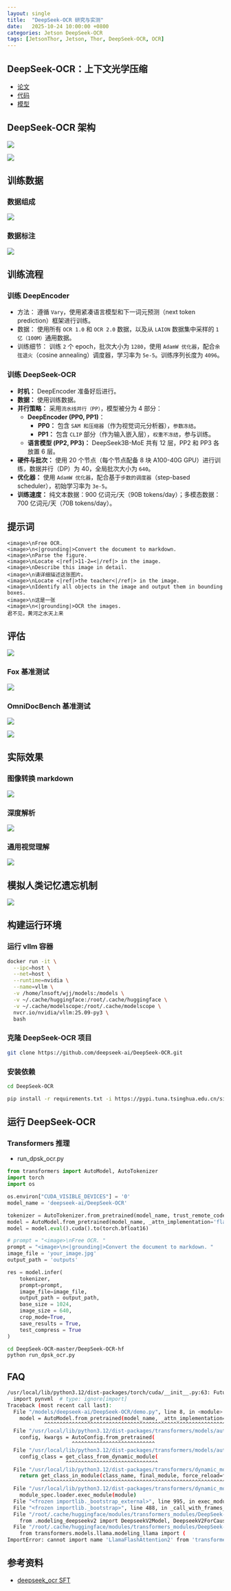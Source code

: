 ```yaml
---
layout: single
title:  "DeepSeek-OCR 研究与实测"
date:   2025-10-24 10:00:00 +0800
categories: Jetson DeepSeek-OCR
tags: [JetsonThor, Jetson, Thor, DeepSeek-OCR, OCR]
---
```


<!--more-->

## DeepSeek-OCR：上下文光学压缩

- [论文](https://github.com/deepseek-ai/DeepSeek-OCR/blob/main/DeepSeek_OCR_paper.pdf)
- [代码](https://github.com/deepseek-ai/DeepSeek-OCR.git)
- [模型](https://huggingface.co/deepseek-ai/DeepSeek-OCR)


## DeepSeek-OCR 架构

![](/images/2025/DeepSeek-OCR/Architecture.jpeg)

![](/images/2025/DeepSeek-OCR/multi-resolution.jpeg)

## 训练数据

### 数据组成

![](/images/2025/DeepSeek-OCR/train-data.jpeg)

### 数据标注

![](/images/2025/DeepSeek-OCR/data-label.jpeg)

## 训练流程

### 训练 DeepEncoder

- 方法： 遵循 `Vary`，使用紧凑语言模型和下一词元预测（next token prediction）框架进行训练。
- 数据： 使用所有 `OCR 1.0` 和 `OCR 2.0` 数据，以及从 `LAION` 数据集中采样的 `1 亿（100M）`通用数据。
- 训练细节： 训练 `2` 个 epoch，批次大小为 `1280`，使用 `AdamW 优化器`，配合`余弦退火`（cosine annealing）调度器，学习率为 `5e-5`。训练序列长度为 `4096`。

### 训练 DeepSeek-OCR

- **时机：** DeepEncoder 准备好后进行。
- **数据：** 使用训练数据。
- **并行策略：** 采用`流水线并行（PP）`，模型被分为 4 部分：
  - **DeepEncoder (PP0, PP1)**：
    - **PP0：** 包含 `SAM 和压缩器`（作为视觉词元分析器），`参数冻结`。
    - **PP1：** 包含 `CLIP` 部分（作为输入嵌入层），`权重不冻结`，参与训练。
  - **语言模型 (PP2, PP3)：** DeepSeek3B-MoE 共有 12 层，PP2 和 PP3 各放置 6 层。
- **硬件与批次：** 使用 20 个节点（每个节点配备 8 块 A100-40G GPU）进行训练，数据并行（DP）为 40，全局批次大小为 `640`。
- **优化器：** 使用 `AdamW 优化器`，配合基于`步数的调度器`（step-based scheduler），初始学习率为 `3e-5`。
- **训练速度：** 纯文本数据：900 亿词元/天（90B tokens/day）；多模态数据：700 亿词元/天（70B tokens/day）。


## 提示词

```
<image>\nFree OCR.
<image>\n<|grounding|>Convert the document to markdown.
<image>\nParse the figure.
<image>\nLocate <|ref|>11-2=<|/ref|> in the image.
<image>\nDescribe this image in detail.
<image>\n请详细描述这张图片。
<image>\nLocate <|ref|>the teacher<|/ref|> in the image.
<image>\nIdentify all objects in the image and output them in bounding boxes.
<image>\n这是一张
<image>\n<|grounding|>OCR the images.
君不见，黄河之水天上来
```


## 评估

![](/images/2025/DeepSeek-OCR/eval.png)

### Fox 基准测试

![](/images/2025/DeepSeek-OCR/fox-eval.jpeg)

### OmniDocBench 基准测试

![](/images/2025/DeepSeek-OCR/OmniDocBench1.jpeg)

![](/images/2025/DeepSeek-OCR/OmniDocBench2.jpeg)


## 实际效果

### 图像转换 markdown
![](/images/2025/DeepSeek-OCR/image-to-markdown.jpeg)

### 深度解析

![](/images/2025/DeepSeek-OCR/deep-parse.jpeg)

### 通用视觉理解

![](/images/2025/DeepSeek-OCR/general-vision-understanding.jpeg)


## 模拟人类记忆遗忘机制

![](/images/2025/DeepSeek-OCR/forgetting-mechanisms.jpeg)


## 构建运行环境

### 运行 vllm 容器

```bash
docker run -it \
  --ipc=host \
  --net=host \
  --runtime=nvidia \
  --name=vllm \
  -v /home/lnsoft/wjj/models:/models \
  -v ~/.cache/huggingface:/root/.cache/huggingface \
  -v ~/.cache/modelscope:/root/.cache/modelscope \
  nvcr.io/nvidia/vllm:25.09-py3 \
  bash
```

### 克隆 DeepSeek-OCR 项目

```bash
git clone https://github.com/deepseek-ai/DeepSeek-OCR.git
```

### 安装依赖

```bash
cd DeepSeek-OCR

pip install -r requirements.txt -i https://pypi.tuna.tsinghua.edu.cn/simple
```


## 运行 DeepSeek-OCR

### Transformers 推理

- run_dpsk_ocr.py

```py
from transformers import AutoModel, AutoTokenizer
import torch
import os

os.environ["CUDA_VISIBLE_DEVICES"] = '0'
model_name = 'deepseek-ai/DeepSeek-OCR'

tokenizer = AutoTokenizer.from_pretrained(model_name, trust_remote_code=True)
model = AutoModel.from_pretrained(model_name, _attn_implementation='flash_attention_2', trust_remote_code=True, use_safetensors=True)
model = model.eval().cuda().to(torch.bfloat16)

# prompt = "<image>\nFree OCR. "
prompt = "<image>\n<|grounding|>Convert the document to markdown. "
image_file = 'your_image.jpg'
output_path = 'outputs'

res = model.infer(
    tokenizer, 
    prompt=prompt, 
    image_file=image_file, 
    output_path = output_path, 
    base_size = 1024, 
    image_size = 640, 
    crop_mode=True, 
    save_results = True, 
    test_compress = True
)
```

```bash
cd DeepSeek-OCR-master/DeepSeek-OCR-hf
python run_dpsk_ocr.py
```


## FAQ

```bash
/usr/local/lib/python3.12/dist-packages/torch/cuda/__init__.py:63: FutureWarning: The pynvml package is deprecated. Please install nvidia-ml-py instead. If you did not install pynvml directly, please report this to the maintainers of the package that installed pynvml for you.
  import pynvml  # type: ignore[import]
Traceback (most recent call last):
  File "/models/deepseek-ai/DeepSeek-OCR/demo.py", line 8, in <module>
    model = AutoModel.from_pretrained(model_name, _attn_implementation='flash_attention_2', trust_remote_code=True, use_safetensors=True)
            ^^^^^^^^^^^^^^^^^^^^^^^^^^^^^^^^^^^^^^^^^^^^^^^^^^^^^^^^^^^^^^^^^^^^^^^^^^^^^^^^^^^^^^^^^^^^^^^^^^^^^^^^^^^^^^^^^^^^^^^^^^^^^
  File "/usr/local/lib/python3.12/dist-packages/transformers/models/auto/auto_factory.py", line 547, in from_pretrained
    config, kwargs = AutoConfig.from_pretrained(
                     ^^^^^^^^^^^^^^^^^^^^^^^^^^^
  File "/usr/local/lib/python3.12/dist-packages/transformers/models/auto/configuration_auto.py", line 1264, in from_pretrained
    config_class = get_class_from_dynamic_module(
                   ^^^^^^^^^^^^^^^^^^^^^^^^^^^^^^
  File "/usr/local/lib/python3.12/dist-packages/transformers/dynamic_module_utils.py", line 582, in get_class_from_dynamic_module
    return get_class_in_module(class_name, final_module, force_reload=force_download)
           ^^^^^^^^^^^^^^^^^^^^^^^^^^^^^^^^^^^^^^^^^^^^^^^^^^^^^^^^^^^^^^^^^^^^^^^^^^
  File "/usr/local/lib/python3.12/dist-packages/transformers/dynamic_module_utils.py", line 277, in get_class_in_module
    module_spec.loader.exec_module(module)
  File "<frozen importlib._bootstrap_external>", line 995, in exec_module
  File "<frozen importlib._bootstrap>", line 488, in _call_with_frames_removed
  File "/root/.cache/huggingface/modules/transformers_modules/DeepSeek-OCR/modeling_deepseekocr.py", line 1, in <module>
    from .modeling_deepseekv2 import DeepseekV2Model, DeepseekV2ForCausalLM
  File "/root/.cache/huggingface/modules/transformers_modules/DeepSeek-OCR/modeling_deepseekv2.py", line 37, in <module>
    from transformers.models.llama.modeling_llama import (
ImportError: cannot import name 'LlamaFlashAttention2' from 'transformers.models.llama.modeling_llama' (/usr/local/lib/python3.12/dist-packages/transformers/models/llama/modeling_llama.py). Did you mean: 'LlamaAttention'?
```

## 参考资料
- [deepseek_ocr SFT](https://github.com/modelscope/ms-swift/tree/main/examples/models/deepseek_ocr)
